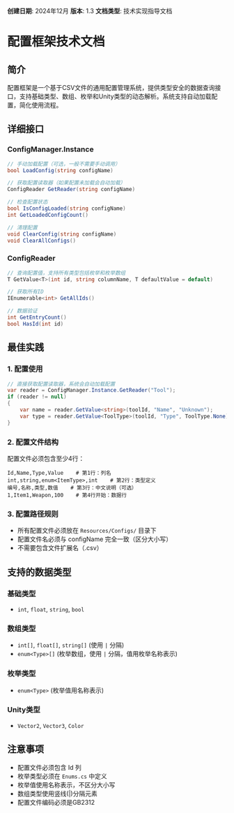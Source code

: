 **创建日期**: 2024年12月
**版本**: 1.3
**文档类型**: 技术实现指导文档 

# 配置框架技术文档

## 简介
配置框架是一个基于CSV文件的通用配置管理系统，提供类型安全的数据查询接口，支持基础类型、数组、枚举和Unity类型的动态解析。系统支持自动加载配置，简化使用流程。

## 详细接口

### ConfigManager.Instance
```csharp
// 手动加载配置（可选，一般不需要手动调用）
bool LoadConfig(string configName)

// 获取配置读取器（如果配置未加载会自动加载）
ConfigReader GetReader(string configName)

// 检查配置状态
bool IsConfigLoaded(string configName)
int GetLoadedConfigCount()

// 清理配置
void ClearConfig(string configName)
void ClearAllConfigs()
```

### ConfigReader
```csharp
// 查询配置值，支持所有类型包括枚举和枚举数组
T GetValue<T>(int id, string columnName, T defaultValue = default)

// 获取所有ID
IEnumerable<int> GetAllIds()

// 数据验证
int GetEntryCount()
bool HasId(int id)
```

## 最佳实践

### 1. 配置使用
```csharp
// 直接获取配置读取器，系统会自动加载配置
var reader = ConfigManager.Instance.GetReader("Tool");
if (reader != null)
{
    var name = reader.GetValue<string>(toolId, "Name", "Unknown");
    var type = reader.GetValue<ToolType>(toolId, "Type", ToolType.None);
}
```

### 2. 配置文件结构
配置文件必须包含至少4行：
```csv
Id,Name,Type,Value    # 第1行：列名
int,string,enum<ItemType>,int    # 第2行：类型定义
编号,名称,类型,数值    # 第3行：中文说明（可选）
1,Item1,Weapon,100    # 第4行开始：数据行
```

### 3. 配置路径规则
- 所有配置文件必须放在 `Resources/Configs/` 目录下
- 配置文件名必须与 configName 完全一致（区分大小写）
- 不需要包含文件扩展名（.csv）

## 支持的数据类型

### 基础类型
- `int`, `float`, `string`, `bool`

### 数组类型
- `int[]`, `float[]`, `string[]` (使用 `|` 分隔)
- `enum<Type>[]` (枚举数组，使用 `|` 分隔，值用枚举名称表示)

### 枚举类型
- `enum<Type>` (枚举值用名称表示)

### Unity类型
- `Vector2`, `Vector3`, `Color`

## 注意事项
- 配置文件必须包含 Id 列
- 枚举类型必须在 `Enums.cs` 中定义
- 枚举值使用名称表示，不区分大小写
- 数组类型使用竖线(|)分隔元素
- 配置文件编码必须是GB2312
